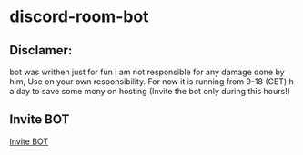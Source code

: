 # discord-room-bot

## Disclamer:
bot was writhen just for fun i am not responsible for any damage done by him, Use on your own responsibility.
For now it is running from 9-18 (CET) h a day to save some mony on hosting (Invite the bot only during this hours!)

## Invite BOT
[Invite BOT](https://discord.com/oauth2/authorize?client_id=1069868265670705192&permissions=8&scope=bot)

